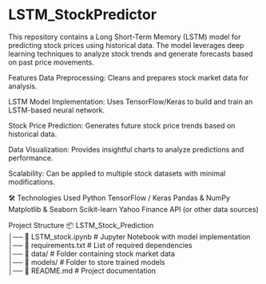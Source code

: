# LSTM_StockPredictor
This repository contains a Long Short-Term Memory (LSTM) model for predicting stock prices using historical data. The model leverages deep learning techniques to analyze stock trends and generate forecasts based on past price movements.

Features
Data Preprocessing: Cleans and prepares stock market data for analysis.

LSTM Model Implementation: Uses TensorFlow/Keras to build and train an LSTM-based neural network.

Stock Price Prediction: Generates future stock price trends based on historical data.

Data Visualization: Provides insightful charts to analyze predictions and performance.

Scalability: Can be applied to multiple stock datasets with minimal modifications.

🛠️ Technologies Used
Python
TensorFlow / Keras
Pandas & NumPy
Matplotlib & Seaborn
Scikit-learn
Yahoo Finance API (or other data sources)

Project Structure
📦 LSTM_Stock_Prediction  
│── 📄 LSTM_stock.ipynb   # Jupyter Notebook with model implementation  
│── 📄 requirements.txt   # List of required dependencies  
│── 📂 data/              # Folder containing stock market data  
│── 📂 models/            # Folder to store trained models  
│── 📄 README.md          # Project documentation  

